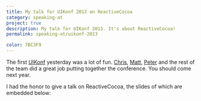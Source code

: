 ```yaml
---
title: My talk for UIKonf 2013 on ReactiveCocoa
category: speaking-at
project: true
description: My talk for UIKonf 2013. It's about ReactiveCocoa!
permalink: speaking-at/uikonf-2013

color: 7BC3F9
---
```


The first [UIKonf] yesterday was a lot of fun. [Chris], [Matt], [Peter] and the
rest of the team did a great job putting together the conference. You should
come next year.

I had the honor to give a talk on ReactiveCocoa, the slides of which are
embedded below:

<div class="embed" data-url="https://speakerdeck.com/robb/reactivecocoa">
    
</div>

[uikonf]: http://uikonf.com
[chris]: http://eidhof.nl/
[matt]: http://werkstatt.io/
[peter]: http://www.thewavingcat.com/
